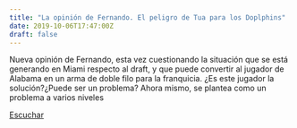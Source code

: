 ```yaml
---
title: "La opinión de Fernando. El peligro de Tua para los Doplphins"
date: 2019-10-06T17:47:00Z
draft: false
---
```


Nueva opinión de Fernando, esta vez cuestionando la situación que se está generando en Miami respecto al draft, y que puede convertir al jugador de Alabama en un arma de doble filo para la franquicia.
¿Es este jugador la solución?¿Puede ser un problema?
Ahora mismo, se plantea como un problema a varios niveles

[Escuchar](https://www.ivoox.com/opinion-fernando-el-peligro-tua-audios-mp3_rf_42708499_1.html)
